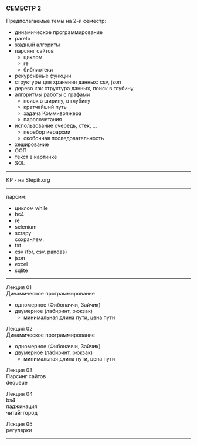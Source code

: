 ### СЕМЕСТР 2  

Предполагаемые темы на 2-й семестр:  

- динамическое программирование  
- pareto  
- жадный алгоритм  
- парсинг сайтов  
  - циклом  
  - re  
  - библиотеки  
- рекурсивные функции  
- структуры для хранения данных: csv, json  
- дерево как структура данных, поиск в глубину  
- алгоритмы работы с графами  
  - поиск в ширину, в глубину  
  - кратчайший путь  
  - задача Коммивояжера  
  - паросочетания  
- использование очередь, стек, ...  
  - перебор иерархии  
  - скобочная последовательность  
- хеширование  
- ООП  
- текст в картинке  
- SQL  

---  

КР - на Stepik.org  

---  

парсим:  
- циклом while  
- bs4  
- re  
- selenium  
- scrapy  
сохраняем:  
- txt  
- csv (for, csv, pandas)  
- json  
- excel  
- sqlite  

---  

Лекция 01  
Динамическое программирование  
- одномерное (Фибоначчи, Зайчик)  
- двумерное (лабиринт, рюкзак)  
  - минимальная длина пути, цена пути  

Лекция 02  
Динамическое программирование  
- одномерное (Фибоначчи, Зайчик)  
- двумерное (лабиринт, рюкзак)  
  - минимальная длина пути, цена пути  

Лекция 03  
Парсинг сайтов  
dequeue  

Лекция 04  
bs4  
паджинация  
читай-город

Лекция 05  
регулярки  

---  
